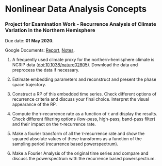 # Nonlinear Data Analysis Concepts
### Project for Examination Work - Recurrence Analysis of Climate Variation in the Northern Hemisphere

Due date: **01 May 2020**.

Google Documents: [Report](https://docs.google.com/document/d/1m6eyZJPJACYtvp7SruPG9ZwqOg3mxBq4_M77_Bb2XRk/edit?usp=sharing), [Notes](https://docs.google.com/document/d/1GeP2keaLKwMI1lgFaSfxPbPcvDsPq4meyfpUxvn72Mw/edit?usp=sharing).

1. A frequently used climate proxy for the northern-hemisphere climate is NGRIP data ([doi:10.1038/nature02805](http://doi.org/10.1038/nature02805)). Download the data and preprocess the data if necessary.

2. Estimate embedding parameters and reconstruct and present the phase space trajectory.

3. Construct a RP of this embedded time series. Check different options of recurrence criteria and discuss your final choice. Interpret the visual appearance of the RP.

4. Compute the τ-recurrence rate as a function of τ and display the results. Check different filtering options (low-pass, high-pass, band-pass filter) and their impact on the τ-recurrence rate.

5. Make a fourier transform of all the τ-recurrence rate and show the squared absolute values of these transforms as a function of the sampling period (recurrence based powerspectrum).

6. Make a Fourier Analysis of the original time series and compare and discuss the powerspectrum with the recurrence based powerspectrum.
